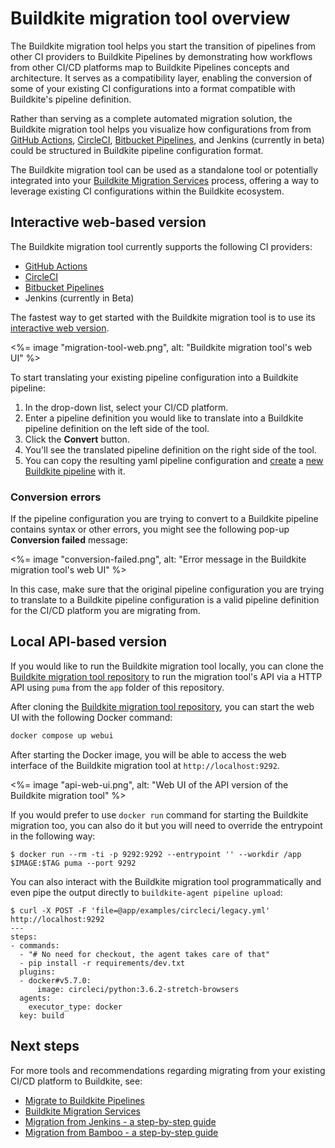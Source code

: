 # Buildkite migration tool overview

The Buildkite migration tool helps you start the transition of pipelines from other CI providers to Buildkite Pipelines by demonstrating how workflows from other CI/CD platforms map to Buildkite Pipelines concepts and architecture. It serves as a compatibility layer, enabling the conversion of some of your existing CI configurations into a format compatible with Buildkite's pipeline definition.

Rather than serving as a complete automated migration solution, the Buildkite migration tool helps you visualize how configurations from from [GitHub Actions](/docs/pipelines/migration/tool/github-actions), [CircleCI](/docs/pipelines/migration/tool/circleci), [Bitbucket Pipelines](/docs/pipelines/migration/tool/bitbucket-pipelines), and Jenkins (currently in beta) could be structured in Buildkite pipeline configuration format.

The Buildkite migration tool can be used as a standalone tool or potentially integrated into your [Buildkite Migration Services](https://buildkite.com/resources/migrations/) process, offering a way to leverage existing CI configurations within the Buildkite ecosystem.

## Interactive web-based version

The Buildkite migration tool currently supports the following CI providers:

- [GitHub Actions](/docs/pipelines/migration/tool/github-actions)
- [CircleCI](/docs/pipelines/migration/tool/circleci)
- [Bitbucket Pipelines](/docs/pipelines/migration/tool/bitbucket-pipelines)
- Jenkins (currently in Beta)

The fastest way to get started with the Buildkite migration tool is to use its [interactive web version](https://buildkite.com/resources/migrate/).

<%= image "migration-tool-web.png", alt: "Buildkite migration tool's web UI" %>

To start translating your existing pipeline configuration into a Buildkite pipeline:

1. In the drop-down list, select your CI/CD platform.
1. Enter a pipeline definition you would like to translate into a Buildkite pipeline definition on the left side of the tool.
1. Click the **Convert** button.
1. You'll see the translated pipeline definition on the right side of the tool.
1. You can copy the resulting yaml pipeline configuration and [create](/docs/pipelines/configure) a [new Buildkite pipeline](https://www.buildkite.com/new) with it.

### Conversion errors

If the pipeline configuration you are trying to convert to a Buildkite pipeline contains syntax or other errors, you might see the following pop-up **Conversion failed** message:

<%= image "conversion-failed.png", alt: "Error message in the Buildkite migration tool's web UI" %>

In this case, make sure that the original pipeline configuration you are trying to translate to a Buildkite pipeline configuration is a valid pipeline definition for the CI/CD platform you are migrating from.

## Local API-based version

If you would like to run the Buildkite migration tool locally, you can clone the [Buildkite migration tool repository](https://github.com/buildkite/migration) to run the migration tool's API via a HTTP API using `puma` from the `app` folder of this repository.

After cloning the [Buildkite migration tool repository](https://github.com/buildkite/migration), you can start the web UI with the following Docker command:

```sh
docker compose up webui
```

After starting the Docker image, you will be able to access the web interface of the Buildkite migration tool at `http://localhost:9292`.

<%= image "api-web-ui.png", alt: "Web UI of the API version of the Buildkite migration tool" %>

If you would prefer to use `docker run` command for starting the Buildkite migration too, you can also do it but you will need to override the entrypoint in the following way:

```shell
$ docker run --rm -ti -p 9292:9292 --entrypoint '' --workdir /app $IMAGE:$TAG puma --port 9292
```

You can also interact with the Buildkite migration tool programmatically and even pipe the output directly to `buildkite-agent pipeline upload`:

```shell
$ curl -X POST -F 'file=@app/examples/circleci/legacy.yml' http://localhost:9292
---
steps:
- commands:
  - "# No need for checkout, the agent takes care of that"
  - pip install -r requirements/dev.txt
  plugins:
  - docker#v5.7.0:
      image: circleci/python:3.6.2-stretch-browsers
  agents:
    executor_type: docker
  key: build
```

## Next steps

For more tools and recommendations regarding migrating from your existing CI/CD platform to Buildkite, see:

- [Migrate to Buildkite Pipelines](/docs/pipelines/migration)
- [Buildkite Migration Services](https://buildkite.com/resources/migrations/)
- [Migration from Jenkins - a step-by-step guide](/docs/pipelines/migration/from-jenkins)
- [Migration from Bamboo - a step-by-step guide](https://buildkite.com/docs/pipelines/migration/from-bamboo)
